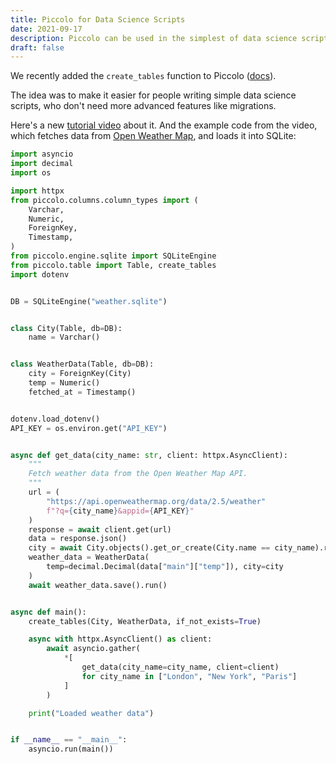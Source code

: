 ```yaml
---
title: Piccolo for Data Science Scripts
date: 2021-09-17
description: Piccolo can be used in the simplest of data science scripts, here's an example of fetching data from a weather API and storing it in a SQLite database.
draft: false
---
```


We recently added the `create_tables` function to Piccolo ([docs](https://piccolo-orm.readthedocs.io/en/latest/piccolo/query_types/create_table.html)).

The idea was to make it easier for people writing simple data science scripts, who don't need more advanced features like migrations.

Here's a new [tutorial video](https://www.youtube.com/watch?v=yBGgK09H5rI) about it. And the example code from the video, which fetches data from [Open Weather Map](https://openweathermap.org/api), and loads it into SQLite:

```python
import asyncio
import decimal
import os

import httpx
from piccolo.columns.column_types import (
    Varchar,
    Numeric,
    ForeignKey,
    Timestamp,
)
from piccolo.engine.sqlite import SQLiteEngine
from piccolo.table import Table, create_tables
import dotenv


DB = SQLiteEngine("weather.sqlite")


class City(Table, db=DB):
    name = Varchar()


class WeatherData(Table, db=DB):
    city = ForeignKey(City)
    temp = Numeric()
    fetched_at = Timestamp()


dotenv.load_dotenv()
API_KEY = os.environ.get("API_KEY")


async def get_data(city_name: str, client: httpx.AsyncClient):
    """
    Fetch weather data from the Open Weather Map API.
    """
    url = (
        "https://api.openweathermap.org/data/2.5/weather"
        f"?q={city_name}&appid={API_KEY}"
    )
    response = await client.get(url)
    data = response.json()
    city = await City.objects().get_or_create(City.name == city_name).run()
    weather_data = WeatherData(
        temp=decimal.Decimal(data["main"]["temp"]), city=city
    )
    await weather_data.save().run()


async def main():
    create_tables(City, WeatherData, if_not_exists=True)

    async with httpx.AsyncClient() as client:
        await asyncio.gather(
            *[
                get_data(city_name=city_name, client=client)
                for city_name in ["London", "New York", "Paris"]
            ]
        )

    print("Loaded weather data")


if __name__ == "__main__":
    asyncio.run(main())
```
